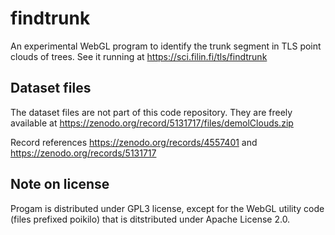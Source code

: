 # findtrunk
An experimental WebGL program to identify the trunk segment in TLS point clouds of trees.
See it running at https://sci.filin.fi/tls/findtrunk

Dataset files
--
The dataset files are not part of this code repository. They are freely available at
https://zenodo.org/record/5131717/files/demolClouds.zip

Record references https://zenodo.org/records/4557401 and https://zenodo.org/records/5131717

Note on license
--
Progam is distributed under GPL3 license, except for the WebGL utility code (files prefixed poikilo) that is ditstributed under Apache License 2.0.
